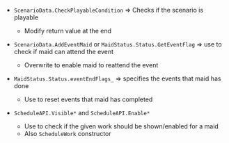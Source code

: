 * `ScenarioData.CheckPlayableCondition` => Checks if the scenario is playable
    * Modify return value at the end

* `ScenarioData.AddEventMaid` or `MaidStatus.Status.GetEventFlag` => use to check if maid can attend the event
    * Overwrite to enable maid to reattend the event

* `MaidStatus.Status.eventEndFlags_` => specifies the events that maid has done
    * Use to reset events that maid has completed

* `ScheduleAPI.Visible*` and `ScheduleAPI.Enable*`
    * Use to check if the given work should be shown/enabled for a maid
    * Also `ScheduleWork` constructor